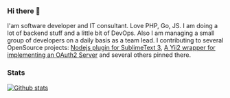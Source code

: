 ### Hi there 👋
I'am software developer and IT consultant. Love PHP, Go, JS. I am doing a lot of backend stuff and a little bit of DevOps. Also I am managing a small group of developers on a daily basis as a team lead.
I contributing to several OpenSource projects: [Nodejs plugin for SublimeText 3](https://github.com/varp/SublimeText-Nodejs), [A Yii2 wrapper for implementing an OAuth2 Server](https://github.com/filsh/yii2-oauth2-server) and several others pinned there.

### Stats
[![Github stats](https://github-readme-stats.vercel.app/api?username=varp&show_icons=true&include_all_commits=true)](https://github.com/varp/github-readme-stats)


<!--
**varp/varp** is a ✨ _special_ ✨ repository because its `README.md` (this file) appears on your GitHub profile.

Here are some ideas to get you started:

- 🔭 I’m currently working on ...
- 🌱 I’m currently learning ...
- 👯 I’m looking to collaborate on ...
- 🤔 I’m looking for help with ...
- 💬 Ask me about ...
- 📫 How to reach me: ...
- 😄 Pronouns: ...
- ⚡ Fun fact: ...
-->
